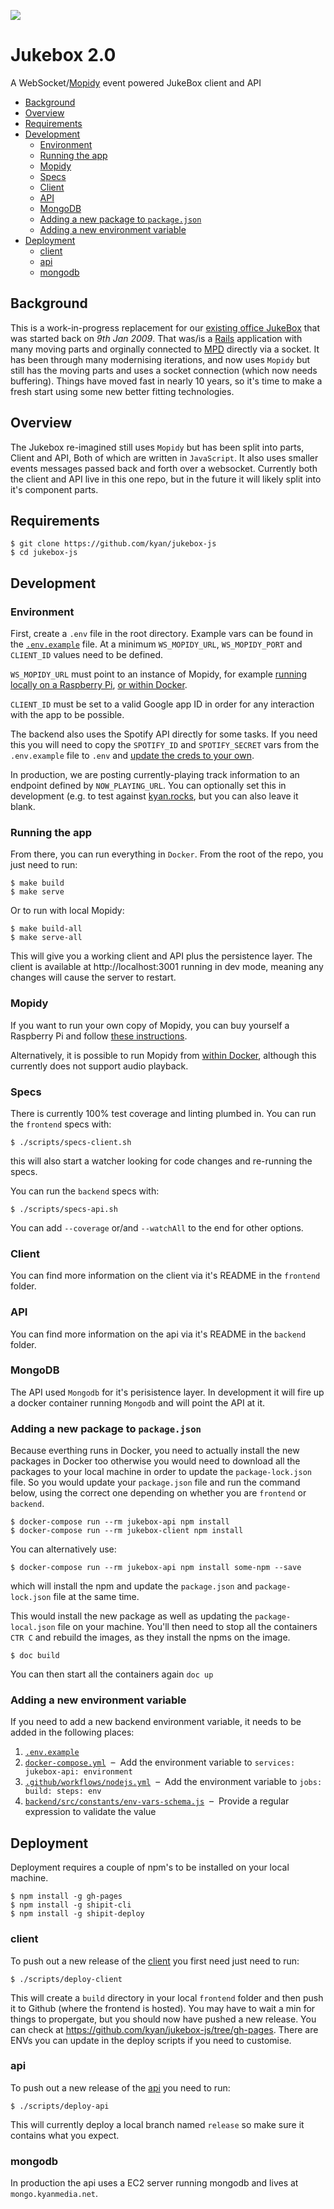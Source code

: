 ![](https://github.com/kyan/jukebox-js/workflows/jukebox/badge.svg)

# Jukebox 2.0

A WebSocket/[Mopidy](https://github.com/mopidy) event powered JukeBox client and API

* [Background](#background)
* [Overview](#overview)
* [Requirements](#requirements)
* [Development](#development)
  * [Environment](#environment)
  * [Running the app](#running-the-app)
  * [Mopidy](#mopidy)
  * [Specs](#specs)
  * [Client](#client)
  * [API](#api)
  * [MongoDB](#mongodb)
  * [Adding a new package to `package.json`](#adding-a-new-package-to-packagejson)
  * [Adding a new environment variable](#adding-a-new-environment-variable)
* [Deployment](#deployment)
  * [client](#client-1)
  * [api](#api-1)
  * [mongodb](#mongodb-1)


## Background

This is a work-in-progress replacement for our [existing office JukeBox](https://github.com/kyan/jukebox) that was started back on *9th Jan 2009*. That was/is a [Rails](https://github.com/rails) application with many moving parts and orginally connected to [MPD](https://github.com/MusicPlayerDaemon/MPD) directly via a socket. It has been through many modernising iterations, and now uses `Mopidy` but still has the moving parts and uses a socket connection (which now needs buffering). Things have moved fast in nearly 10 years, so it's time to make a fresh start using some new better fitting technologies.

## Overview

The Jukebox re-imagined still uses `Mopidy` but has been split into parts, Client and API, Both of which are written in `JavaScript`. It also uses smaller events messages passed back and forth over a websocket. Currently both the client and API live in this one repo, but in the future it will likely split into it's component parts.

## Requirements

```
$ git clone https://github.com/kyan/jukebox-js
$ cd jukebox-js
```

## Development

### Environment

First, create a `.env` file in the root directory. Example vars can be found in the [`.env.example`](.env.example) file. At a minimum `WS_MOPIDY_URL`, `WS_MOPIDY_PORT` and `CLIENT_ID` values need to be defined.

`WS_MOPIDY_URL` must point to an instance of Mopidy, for example [running locally on a Raspberry Pi](docs/mopidy_install.md), [or within Docker](docs/mopidy_docker.md).

`CLIENT_ID` must be set to a valid Google app ID in order for any interaction with the app to be possible.

The backend also uses the Spotify API directly for some tasks. If you need this you will need to copy the `SPOTIFY_ID` and `SPOTIFY_SECRET` vars from the `.env.example` file to `.env` and [update the creds to your own](https://developer.spotify.com/dashboard/applications).

In production, we are posting currently-playing track information to an endpoint defined by `NOW_PLAYING_URL`. You can optionally set this in development (e.g. to test against [kyan.rocks](https://github.com/kyan/kyan-rocks), but you can also leave it blank.

### Running the app

From there, you can run everything in `Docker`. From the root of the repo, you just need to run:

```
$ make build
$ make serve
```

Or to run with local Mopidy:

```
$ make build-all
$ make serve-all
```

This will give you a working client and API plus the persistence layer. The client is available at http://localhost:3001 running in dev mode, meaning any changes will cause the server to restart.


### Mopidy

If you want to run your own copy of Mopidy, you can buy yourself a Raspberry Pi and follow [these instructions](docs/mopidy_install.md).

Alternatively, it is possible to run Mopidy from [within Docker](docs/mopidy_docker.md), although this currently does not support audio playback.

### Specs

There is currently 100% test coverage and linting plumbed in. You can run the `frontend` specs with:

```
$ ./scripts/specs-client.sh
```
this will also start a watcher looking for code changes and re-running the specs.

You can run the `backend` specs with:

```
$ ./scripts/specs-api.sh
```

You can add `--coverage` or/and `--watchAll` to the end for other options.

### Client

You can find more information on the client via it's README in the `frontend` folder.

### API

You can find more information on the api via it's README in the `backend` folder.

### MongoDB

The API used `Mongodb` for it's perisistence layer. In development it will fire up a docker container running `Mongodb` and will point the API at it.

### Adding a new package to `package.json`

Because everthing runs in Docker, you need to actually install the new packages in Docker too otherwise you would need to download all the packages to your local machine in order to update the `package-lock.json` file. So you would update your `package.json` file and run the command below, using the correct one depending on whether you are `frontend` or `backend`.

```
$ docker-compose run --rm jukebox-api npm install
$ docker-compose run --rm jukebox-client npm install
```

You can alternatively use:

```
$ docker-compose run --rm jukebox-api npm install some-npm --save
```

which will install the npm and update the `package.json` and `package-lock.json` file at the same time.

This would install the new package as well as updating the `package-local.json` file on your machine. You'll then need to stop all the containers `CTR C` and rebuild the images, as they install the npms on the image.

```
$ doc build
```

You can then start all the containers again `doc up`

### Adding a new environment variable

If you need to add a new backend environment variable, it needs to be added in the following places:

1. [`.env.example`](.env.example)
2. [`docker-compose.yml`](docker-compose.yml)  –  Add the environment variable to `services: jukebox-api: environment`
3. [`.github/workflows/nodejs.yml`](.github/workflows/nodejs.yml)  –  Add the environment variable to `jobs: build: steps: env`
4. [`backend/src/constants/env-vars-schema.js`](backend/src/constants/env-vars-schema.js)  –  Provide a regular expression to validate the value


## Deployment

Deployment requires a couple of npm's to be installed on your local machine.
```
$ npm install -g gh-pages
$ npm install -g shipit-cli
$ npm install -g shipit-deploy
```

### client

To push out a new release of the [client](frontend/) you first need just need to run:
```
$ ./scripts/deploy-client
```
This will create a `build` directory in your local `frontend` folder and then push it to Github (where the frontend is hosted). You may have to wait a min for things to propergate, but you should now have pushed a new release. You can check at https://github.com/kyan/jukebox-js/tree/gh-pages. There are ENVs you can update in the deploy scripts if you need to customise.

### api

To push out a new release of the [api](backend/) you need to run:
```
$ ./scripts/deploy-api
```
This will currently deploy a local branch named `release` so make sure it contains what you expect.

### mongodb

In production the api uses a EC2 server running mongodb and lives at `mongo.kyanmedia.net`.
